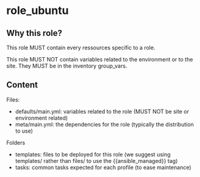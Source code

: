 role_ubuntu
===========

Why this role?
--------------
This role MUST contain every ressources specific to a role.

This role MUST NOT contain variables related to the environment or to the site. They MUST be in the inventory group_vars.


Content
-------

Files:
- defaults/main.yml: variables related to the role (MUST NOT be site or environment related)
- meta/main.yml: the dependencies for the role (typically the distribution to use)

Folders
- templates: files to be deployed for this role (we suggest using templates/ rather than files/ to use the {{ansible_managed}} tag)
- tasks: common tasks expected for each profile (to ease maintenance)
